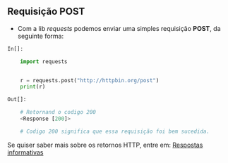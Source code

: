 ## Requisição POST

- Com a lib *requests* podemos enviar uma simples requisição __POST__, da seguinte forma:

```python
In[]:

    import requests


    r = requests.post("http://httpbin.org/post")
    print(r)
```
```python
Out[]:

    # Retornand o codigo 200
    <Response [200]>

    # Codigo 200 significa que essa requisição foi bem sucedida. 
```

Se quiser saber mais sobre os retornos HTTP, entre em: [Respostas informativas](https://developer.mozilla.org/pt-BR/docs/Web/HTTP/Status)